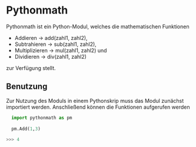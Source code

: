 # Pythonmath
Pythonmath ist ein Python-Modul, welches die mathematischen Funktionen
- Addieren -> add(zahl1, zahl2),
- Subtrahieren -> sub(zahl1, zahl2),
- Multiplizieren -> mul(zahl1, zahl2) und
- Dividieren -> div(zahl1, zahl2)

zur Verfügung stellt.

## Benutzung
Zur Nutzung des Moduls in einem Pythonskrip muss das Modul zunächst importiert werden. Anschließend können die Funktionen aufgerufen werden
``` python
  import pythonmath as pm
  
  pm.Add(1,3)
  
>>> 4
```

